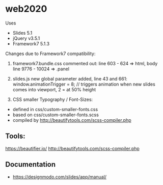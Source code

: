 # web2020


Uses 
- Slides 5.1
- jQuery v3.5.1 
- Framework7 5.1.3



Changes due to Framework7 compatibility:

1. framework7.bundle.css
commented out:
line 603 - 624 => html, body
line 9776 - 10024 => .panel


2. slides.js
new global parameter added, line 43 and 661:
window.animationTrigger = 8; // triggers animation when new slides comes into viewport, 2 = at 50% height


3. CSS
smaller Typography / Font-Sizes:
- defined in css/custom-smaller-fonts.css
- based on css/custom-smaller-fonts.scss
- compiled by http://beautifytools.com/scss-compiler.php



## Tools:
https://beautifier.io/
http://beautifytools.com/scss-compiler.php


## Documentation
- https://designmodo.com/slides/app/manual/